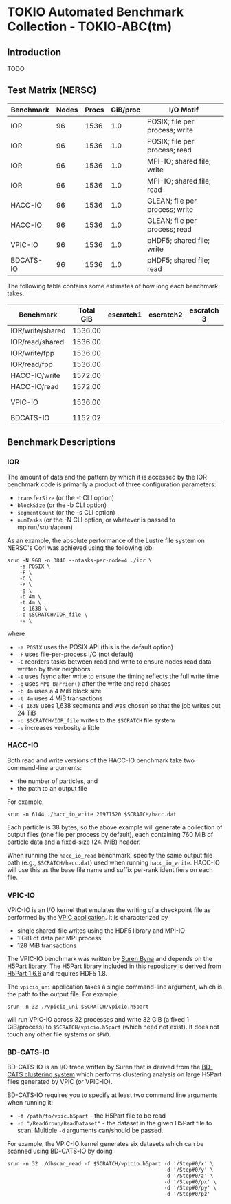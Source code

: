 # TOKIO Automated Benchmark Collection - TOKIO-ABC(tm)

## Introduction

TODO

## Test Matrix (NERSC)

Benchmark | Nodes | Procs | GiB/proc  | I/O Motif
----------|-------|-------|-----------|------------------------------------
IOR       |  96   | 1536  | 1.0       | POSIX; file per process; write
IOR       |  96   | 1536  | 1.0       | POSIX; file per process; read
IOR       |  96   | 1536  | 1.0       | MPI-IO; shared file; write
IOR       |  96   | 1536  | 1.0       | MPI-IO; shared file; read
HACC-IO   |  96   | 1536  | 1.0       | GLEAN; file per process; write
HACC-IO   |  96   | 1536  | 1.0       | GLEAN; file per process; read
VPIC-IO   |  96   | 1536  | 1.0       | pHDF5; shared file; write
BDCATS-IO |  96   | 1536  | 1.0       | pHDF5; shared file; read

The following table contains some estimates of how long each benchmark takes.

Benchmark        | Total GiB | escratch1 | escratch2 | escratch 3 | cscratch | dw_lg/s | dw_lg/p |
-----------------|-----------|-----------|-----------|------------|----------|---------|---------|
IOR/write/shared | 1536.00   |           |           |            |  108 sec |  35 sec |    -    |
IOR/read/shared  | 1536.00   |           |           |            |          |         |    -    |
IOR/write/fpp    | 1536.00   |           |           |            |   11 sec |  N/A    |  11 sec |
IOR/read/fpp     | 1536.00   |           |           |            |   14 sec |  N/A    |   9 sec |
HACC-IO/write    | 1572.00   |           |           |            |   11 sec |  14 sec |  13 sec |
HACC-IO/read     | 1572.00   |           |           |            |   18 sec |  13 sec |  13 sec |
VPIC-IO          | 1536.00   |           |           |            | 2857 sec |  64 sec |    -    |
BDCATS-IO        | 1152.02   |           |           |            |  186 sec |  91 sec |    -    |

## Benchmark Descriptions

### IOR

The amount of data and the pattern by which it is accessed by the IOR benchmark
code is primarily a product of three configuration parameters:

- `transferSize` (or the -t CLI option)
- `blockSize` (or the -b CLI option)
- `segmentCount` (or the -s CLI option)
- `numTasks` (or the -N CLI option, or whatever is passed to mpirun/srun/aprun)

As an example, the absolute performance of the Lustre file system on NERSC's
Cori was achieved using the following job:

    srun -N 960 -n 3840 --ntasks-per-node=4 ./ior \
        -a POSIX \
        -F \
        -C \
        -e \
        -g \
        -b 4m \
        -t 4m \
        -s 1638 \
        -o $SCRATCH/IOR_file \
        -v \

where

- `-a POSIX` uses the POSIX API (this is the default option)
- `-F` uses file-per-process I/O (not default)
- `-C` reorders tasks between read and write to ensure nodes read data written
   by their neighbors
- `-e` uses fsync after write to ensure the timing reflects the full write time
- `-g` uses `MPI_Barrier()` after the write and read phases
- `-b 4m` uses a 4 MiB block size
- `-t 4m` uses 4 MiB transactions
- `-s 1638` uses 1,638 segments and was chosen so that the job writes out 24 TiB
- `-o $SCRATCH/IOR_file` writes to the `$SCRATCH` file system
- `-v` increases verbosity a little

### HACC-IO

Both read and write versions of the HACC-IO benchmark take two command-line
arguments:

- the number of particles, and
- the path to an output file

For example,

    srun -n 6144 ./hacc_io_write 20971520 $SCRATCH/hacc.dat

Each particle is 38 bytes, so the above example will generate a collection of
output files (one file per process by default), each containing 760 MiB of
particle data and a fixed-size (24. MiB) header.

When running the `hacc_io_read` benchmark, specify the same output file path
(e.g., `$SCRATCH/hacc.dat`) used when running `hacc_io_write`.  HACC-IO will
use this as the base file name and suffix per-rank identifiers on each file.

### VPIC-IO

VPIC-IO is an I/O kernel that emulates the writing of a checkpoint file as
performed by the [VPIC application][].  It is characterized by 

- single shared-file writes using the HDF5 library and MPI-IO
- 1 GiB of data per MPI process
- 128 MiB transactions

The VPIC-IO benchmark was written by [Suren Byna] and depends on the
[H5Part library][].  The H5Part library included in this repository is derived
from [H5Part 1.6.6][] and requires HDF5 1.8.

The `vpicio_uni` application takes a single command-line argument, which is the
path to the output file.  For example,

    srun -n 32 ./vpicio_uni $SCRATCH/vpicio.h5part

will run VPIC-IO across 32 processes and write 32 GiB (a fixed 1 GiB/process) to
`$SCRATCH/vpicio.h5part` (which need not exist).  It does not touch any other
file systems or `$PWD`.

### BD-CATS-IO

BD-CATS-IO is an I/O trace written by Suren that is derived from the
[BD-CATS clustering system][] which performs clustering analysis on large H5Part
files generated by VPIC (or VPIC-IO).

BD-CATS-IO requires you to specify at least two command line arguments when
running it:

- `-f /path/to/vpic.h5part` - the H5Part file to be read
- `-d "/ReadGroup/ReadDataset"` - the dataset in the given H5Part file to scan.
   Multiple `-d` arguments can/should be passed.

For example, the VPIC-IO kernel generates six datasets which can be scanned
using BD-CATS-IO by doing

    srun -n 32 ./dbscan_read -f $SCRATCH/vpicio.h5part -d '/Step#0/x' \
                                                       -d '/Step#0/y' \
                                                       -d '/Step#0/z' \
                                                       -d '/Step#0/px' \
                                                       -d '/Step#0/py' \
                                                       -d '/Step#0/pz'

[VPIC application]: https://github.com/losalamos/vpic
[Suren Byna]: https://sdm.lbl.gov/~sbyna/
[H5Part library]: http://vis.lbl.gov/Research/H5Part/
[H5Part 1.6.6]: https://codeforge.lbl.gov/projects/h5part/
[BD-CATS clustering system]: http://dx.doi.org/10.1145/2807591.2807616
